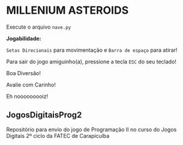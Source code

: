 # MILLENIUM ASTEROIDS

Execute o arquivo ```nave.py```

**Jogabilidade:**

```Setas Direcionais``` para movimentação e ```Barra de espaço``` para atirar!

Para sair do jogo amiguinho(a), pressione a tecla ```ESC``` do seu teclado!

Boa Diversão!

Avalie com Carinho!

Eh nooooooooiz!

## JogosDigitaisProg2

Repositório para envio do jogo de Programação II no curso do Jogos Digitais 2º ciclo da FATEC de Carapicuíba
